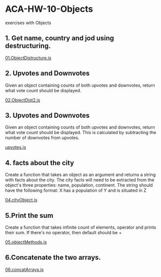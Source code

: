 # ACA-HW-10-Objects
exercises with Objects
## 1. Get name, country and jod using destructuring.

[01.ObjectDistructure.js](01.ObjectDistructure.js)

## 2. Upvotes and Downvotes
Given an object containing counts of both upvotes and downvotes, return what vote count should be
displayed.

[02.ObjectDist2.js](02.ObjectDist2.js)

## 3. Upvotes and Downvotes

Given an object containing counts of both upvotes and downvotes, return what vote count should be
displayed. This is calculated by subtracting the number of downvotes from upvotes.

[upvotes.js](upwotes.js)

## 4. facts about the city
Create a function that takes an object as an argument and returns a string with facts about the city. The city
facts will need to be extracted from the object's three properties: name, population, continent.
The string should have the following format: X has a population of Y and is situated in Z 

[04.cityObject.js](04.cityObject.js)

## 5.Print the sum
Create a function that takes infinite count of elements, operator and prints their sum. If there's no
operator, then default should be +

[05.objectMethods.js](05.objectMethods.js)

## 6.Concatenate the two arrays.

[06.concatArrays.js](06.concatArrays.js)
